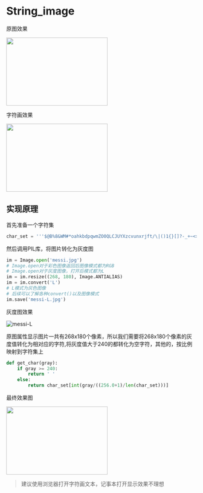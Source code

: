 # String_image
原图效果

<img src="https://user-images.githubusercontent.com/111946478/219236864-c5b73d94-d655-49e7-b2ec-3507832d5fe2.jpg" width = "268" height = "180" alt="" align=center />

字符画效果

<img src="https://user-images.githubusercontent.com/111946478/219237125-a17b6b80-1f9a-41d9-80f4-08f9c0c48666" width = "268" height = "180" alt="" align=center />


## 实现原理
首先准备一个字符集

```python
char_set = '''$@B%8&WM#*oahkbdpqwmZO0QLCJUYXzcvunxrjft/\|()1{}[]?-_+~<>i!lI;:,\"^`'. '''
```

然后调用PIL库，将图片转化为灰度图

```python
im = Image.open('messi.jpg')   
# Image.open对于彩色图像返回后图像模式都为RGB
# Image.open对于灰度图像，打开后模式都为L
im = im.resize((268, 180), Image.ANTIALIAS)
im = im.convert('L')
# L模式为灰色图像
# 后续可以了解各种convert()以及图像模式
im.save('messi-L.jpg')
```

灰度图效果

![messi-L](https://user-images.githubusercontent.com/111946478/219238150-195db50f-8447-446d-ac70-7d23ff97788d.jpg)

原图属性显示图片一共有268x180个像素，所以我们需要将268x180个像素的灰度值转化为相对应的字符,将灰度值大于240的都转化为空字符，其他的，按比例映射到字符集上

```python
def get_char(gray):
    if gray >= 240:
        return ' '
    else:
        return char_set[int(gray/((256.0+1)/len(char_set)))]
```

最终效果图

<img src="https://user-images.githubusercontent.com/111946478/219239588-2d69c2a5-161b-41b7-be51-9add229674cb.jpeg" width = "268" height = "180" alt="" align=center />


> 建议使用浏览器打开字符画文本，记事本打开显示效果不理想
